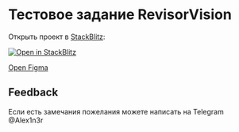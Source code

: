 # Тестовое задание RevisorVision


Открыть проект в  [StackBlitz](https://stackblitz.com):

[![Open in StackBlitz](https://developer.stackblitz.com/img/open_in_stackblitz.svg)](https://stackblitz.com/~/github.com/Alex5200/TestTaskRevisorVision)


[Open Figma](https://stackblitz.com/~/github.com/Alex5200/TestTaskRevisorVision)

## Feedback

Если есть замечания пожелания можете написать на Telegram @Alex1n3r

